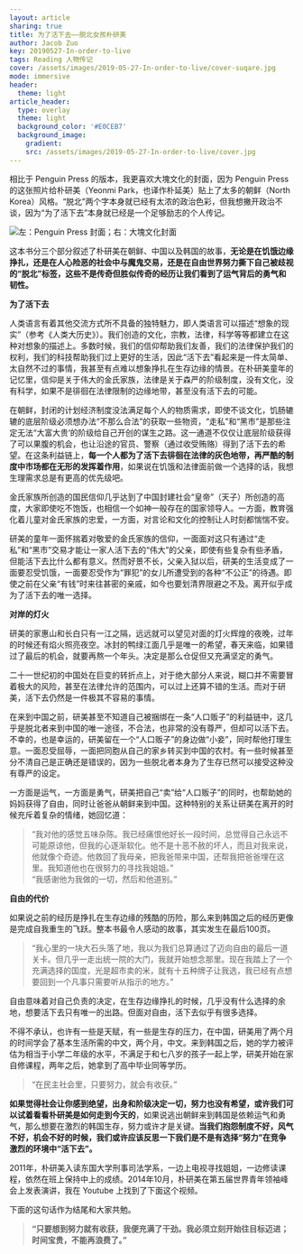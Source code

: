 ```yaml
---
layout: article
sharing: true
title: 为了活下去——脱北女孩朴研美
author: Jacob Zuo
key: 20190527-In-order-to-live
tags: Reading 人物传记
cover: /assets/images/2019-05-27-In-order-to-live/cover-suqare.jpg
mode: immersive
header:
  theme: light 
article_header:
  type: overlay
  theme: light
  background_color: '#E0CEB7'
  background_image: 
    gradient: 
    src: /assets/images/2019-05-27-In-order-to-live/cover.jpg
---
```


相比于 Penguin Press 的版本，我更喜欢大塊文化的封面，因为 Penguin Press 的这张照片给朴研美（Yeonmi Park，也译作朴延美）贴上了太多的朝鲜（North Korea）风格。“脱北”两个字本身就已经有太浓的政治色彩，但我想撇开政治不谈，因为“为了活下去”本身就已经是一个足够励志的个人传记。

![左：Penguin Press 封面；右：大塊文化封面]({{site.url}}/assets/images/2019-05-27-In-order-to-live/cover-clear.jpg)

<!--more-->

这本书分三个部分叙述了朴研美在朝鲜、中国以及韩国的故事，**无论是在饥饿边缘挣扎，还是在人心险恶的社会中与魔鬼交易，还是在自由世界努力撕下自己被歧视的“脱北”标签，这些不是传奇但胜似传奇的经历让我们看到了运气背后的勇气和韧性。**

**为了活下去**

人类语言有着其他交流方式所不具备的独特魅力，即人类语言可以描述“想象的现实”（参考《人类大历史》）。我们创造的文化，宗教，法律，科学等等都建立在这种对想象的描述上。多数时候，我们的信仰帮助我们友善，我们的法律保护我们的权利，我们的科技帮助我们过上更好的生活，因此“活下去”看起来是一件太简单、太自然不过的事情，我甚至有点难以想象挣扎在生存边缘的情景。在朴研美童年的记忆里，信仰是关于伟大的金氏家族，法律是关于森严的阶级制度，没有文化，没有科学，如果不是徘徊在法律限制的边缘地带，甚至没有活下去的可能。

在朝鲜，封闭的计划经济制度没法满足每个人的物质需求，即使不谈文化，饥肠辘辘的底层阶级必须想办法“不那么合法”的获取一些物资，“走私”和“黑市”是那些注定无法“大富大贵‘的阶级给自己开创的谋生之路。这一通道不仅仅让底层阶级获得了可以果腹的机会，也让沿途的官员、警察（通过收受贿赂）得到了活下去的希望。在这条利益链上，**每一个人都为了活下去徘徊在法律的灰色地带，再严酷的制度中市场都在无形的发挥着作用**，如果说在饥饿和法律面前做一个选择的话，我想生理需求总是有更高的优先级吧。

金氏家族所创造的国民信仰几乎达到了中国封建社会“皇帝”（天子）所创造的高度，大家即使吃不饱饭，也相信一个如神一般存在的国家领导人。一方面，教育强化着儿童对金氏家族的忠爱，一方面，对言论和文化的控制让人时刻都惴惴不安。

研美的童年一面怀揣着对敬爱的金氏家族的信仰，一面面对这只有通过“走私”和“黑市”交易才能让一家人活下去的“伟大”的父亲，即使有些复杂有些矛盾，但能活下去比什么都有意义。然而好景不长，父亲入狱以后，研美的生活变成了一面要忍受饥饿，一面要忍受作为“罪犯”的女儿所遭受到的各种“不公正”的待遇。即使之前在父亲“有钱”时来往甚密的亲戚，如今也要划清界限避之不及。离开似乎成为了活下去的唯一选择。

**对岸的灯火**

研美的家惠山和长白只有一江之隔，远远就可以望见对面的灯火辉煌的夜晚，过年的时候还有焰火照亮夜空。冰封的鸭绿江面几乎是唯一的希望，春天来临，如果错过了最后的机会，就要再熬一个年头。决定是那么仓促但又充满坚定的勇气。

二十一世纪初的中国处在巨变的转折点上，对于绝大部分人来说，糊口并不需要冒着极大的风险，甚至在法律允许的范围内，可以过上还算不错的生活。而对于研美，活下去仍然是一件极其不容易的事情。

在来到中国之前，研美甚至不知道自己被捆绑在一条“人口贩子”的利益链中，这几乎是脱北者来到中国的唯一途径，不合法，也非常的没有尊严，但却可以活下去。不幸的，也是幸运的，研美留在一个“人口贩子”的身边做“小妾”，同时帮他打理生意。一面忍受屈辱，一面把同胞从自己的家乡转买到中国的农村。有一些时候甚至分不清自己是正确还是错误的，因为一些脱北者本身为了生存已然可以接受这种没有尊严的设定。

一方面是运气，一方面是勇气，研美把自己“卖”给“人口贩子”的同时，也帮助她的妈妈获得了自由，同时让爸爸从朝鲜来到中国。这种特别的关系让研美在离开的时候充斥着复杂的情绪，她回忆道：

> “我对他的感觉五味杂陈。我已经痛恨他好长一段时间，总觉得自己永远不可能原谅他，但我的心逐渐软化。他不是十恶不赦的坏人，而且对我来说，他就像个奇迹。他救回了我母亲，把我爸带来中国，还帮我把爸爸埋在这里。我知道他也在很努力的寻找我姐姐。”  
> “我感谢他为我做的一切，然后和他道别。”

**自由的代价**

如果说之前的经历是挣扎在生存边缘的残酷的历险，那么来到韩国之后的经历更像是完成自我重生的飞跃。整本书最令人感动的故事，其实发生在最后100页。

> “我心里的一块大石头落了地，我以为我们总算通过了迈向自由的最后一道关卡。但几乎一走出统一院的大门，我就开始想念那里。现在我踏上了一个充满选择的国度，光是超市卖的米，就有十五种牌子让我选，我已经有点想要回到一个凡事只需要听从指示的地方。”

自由意味着对自己负责的决定，在生存边缘挣扎的时候，几乎没有什么选择的余地，想要活下去只有唯一的出路。但面对自由，活下去似乎有很多选择。

不得不承认，也许有一些是天赋，有一些是生存的压力，在中国，研美用了两个月的时间学会了基本生活所需的中文，两个月，中文。来到韩国之后，她的学力被评估为相当于小学二年级的水平，不满足于和七八岁的孩子一起上学，研美开始在家自修课程，两年之后，她拿到了高中毕业同等学历。

> “在民主社会里，只要努力，就会有收获。”

**如果觉得社会让你感到绝望，出身和阶级决定一切，努力也没有希望，或许我们可以试着看看朴研美是如何走到今天的**，如果说逃出朝鲜来到韩国是依赖运气和勇气，那么想要在激烈的韩国生存，努力或许才是关键。**当我们抱怨制度不好，风气不好，机会不好的时候，我们或许应该反思一下我们是不是有选择“努力”在竞争激烈的环境中“活下去”。**

2011年，朴研美入读东国大学刑事司法学系，一边上电视寻找姐姐，一边修读课程，依然在班上保持中上的成绩。2014年10月，朴研美在第五届世界青年领袖峰会上发表演讲，我在 Youtube 上找到了下面这个视频。

下面的这句话作为结尾和大家共勉。

> **“只要想到努力就有收获，我便充满了干劲。我必须立刻开始往目标迈进；时间宝贵，不能再浪费了。”**

